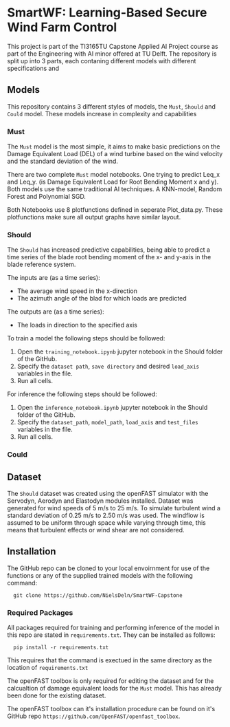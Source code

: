 # SmartWF: Learning-Based Secure Wind Farm Control

This project is part of the TI3165TU Capstone Applied AI Project course as part of the Engineering with AI minor offered at TU Delft. The repository is split up into 3 parts, each contaning different models with different specifications and

## Models
This repository contains 3 different styles of models, the ```Must```, ```Should``` and ```Could``` model. These models increase in complexity and capabilities 

### Must
The ```Must``` model is the most simple, it aims to make basic predictions on the Damage Equivalent Load (DEL) of a wind turbine based on the wind velocity and the standard deviation of the wind.

There are two complete ```Must``` model notebooks. One trying to predict Leq_x and Leq_y. (is Damage Equivalent Load for Root Bending Moment x and y).
Both models use the same traditional AI techniques. A KNN-model, Random Forest and Polynomial SGD.

Both Notebooks use 8 plotfunctions defined in seperate Plot_data.py. These plotfunctions make sure all output graphs have similar layout.

### Should
The ```Should``` has increased predictive capabilities, being able to predict a time series of the blade root bending moment of the x- and y-axis in the blade reference system.

The inputs are (as a time series):
- The average wind speed in the x-direction
- The azimuth angle of the blad for which loads are predicted

The outputs are (as a time series):
- The loads in direction to the specified axis

To train a model the following steps should be followed:
1. Open the `training_notebook.ipynb` jupyter notebook in the Should folder of the GitHub.
2. Specify the `dataset path`, `save directory` and desired `load_axis` variables in the file.
3. Run all cells.

For inference the following steps should be followed:
1. Open the `inference_notebook.ipynb` jupyter notebook in the Should folder of the GitHub.
2. Specify the `dataset_path`, `model_path`, `load_axis` and `test_files` variables in the file.
3. Run all cells.

### Could

## Dataset
The `Should` dataset was created using the openFAST simulator with the Servodyn, Aerodyn and Elastodyn modules installed. Dataset was generated for wind speeds of 5 m/s to 25 m/s. To simulate turbulent wind a standard deviation of 0.25 m/s to 2.50 m/s was used. The windflow is assumed to be uniform through space while varying through time, this means that turbulent effects or wind shear are not considered.

## Installation
The GitHub repo can be cloned to your local envoirnment for use of the functions or any of the supplied trained models with the following command:

```shell
  git clone https://github.com/NielsDeln/SmartWF-Capstone
```
### Required Packages
All packages required for training and performing inference of the model in this repo are stated in ```requirements.txt```. They can be installed as follows:
```shell
  pip install -r requirements.txt
```

This requires that the command is exectued in the same directory as the location of `requirements.txt`

The openFAST toolbox is only required for editing the dataset and for the calcualtion of damage equivalent loads for the `Must` model. This has already been done for the existing dataset.

The openFAST toolbox can it's installation procedure can be found on it's GitHub repo `https://github.com/OpenFAST/openfast_toolbox`.